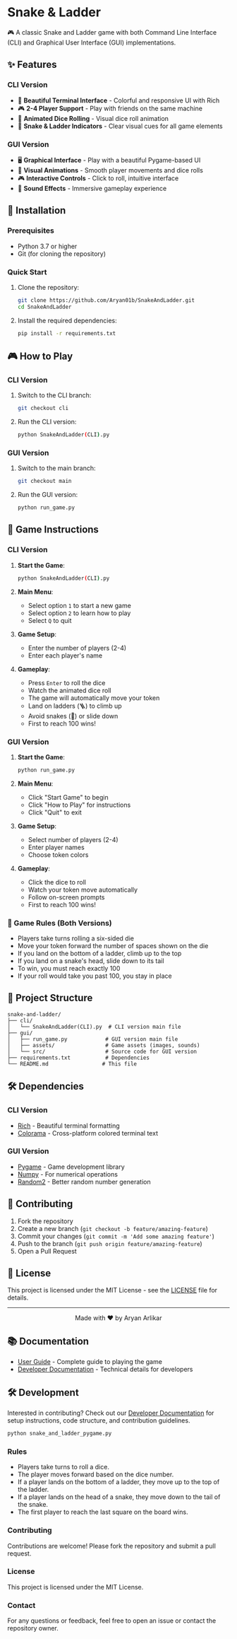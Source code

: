 # Snake & Ladder

🎮 A classic Snake and Ladder game with both Command Line Interface (CLI) and Graphical User Interface (GUI) implementations.

## ✨ Features

### CLI Version
- 🎨 **Beautiful Terminal Interface** - Colorful and responsive UI with Rich
- 🎮 **2-4 Player Support** - Play with friends on the same machine
- 🎲 **Animated Dice Rolling** - Visual dice roll animation
- 🐍 **Snake & Ladder Indicators** - Clear visual cues for all game elements

### GUI Version
- 🖥️ **Graphical Interface** - Play with a beautiful Pygame-based UI
- 🎨 **Visual Animations** - Smooth player movements and dice rolls
- 🎮 **Interactive Controls** - Click to roll, intuitive interface
- 🎵 **Sound Effects** - Immersive gameplay experience

## 🚀 Installation

### Prerequisites
- Python 3.7 or higher
- Git (for cloning the repository)

### Quick Start
1. Clone the repository:
   ```sh
   git clone https://github.com/Aryan01b/SnakeAndLadder.git
   cd SnakeAndLadder
   ```

2. Install the required dependencies:
   ```sh
   pip install -r requirements.txt
   ```

## 🎮 How to Play

### CLI Version
1. Switch to the CLI branch:
   ```sh
   git checkout cli
   ```

2. Run the CLI version:
   ```sh
   python SnakeAndLadder(CLI).py
   ```

### GUI Version
1. Switch to the main branch:
   ```sh
   git checkout main
   ```

2. Run the GUI version:
   ```sh
   python run_game.py
   ```

## 📖 Game Instructions

### CLI Version
1. **Start the Game**:
   ```sh
   python SnakeAndLadder(CLI).py
   ```

2. **Main Menu**:
   - Select option `1` to start a new game
   - Select option `2` to learn how to play
   - Select `Q` to quit

3. **Game Setup**:
   - Enter the number of players (2-4)
   - Enter each player's name

4. **Gameplay**:
   - Press `Enter` to roll the dice
   - Watch the animated dice roll
   - The game will automatically move your token
   - Land on ladders (🪜) to climb up
   - Avoid snakes (🐍) or slide down
   - First to reach 100 wins!

### GUI Version
1. **Start the Game**:
   ```sh
   python run_game.py
   ```

2. **Main Menu**:
   - Click "Start Game" to begin
   - Click "How to Play" for instructions
   - Click "Quit" to exit

3. **Game Setup**:
   - Select number of players (2-4)
   - Enter player names
   - Choose token colors

4. **Gameplay**:
   - Click the dice to roll
   - Watch your token move automatically
   - Follow on-screen prompts
   - First to reach 100 wins!

### 🎯 Game Rules (Both Versions)
- Players take turns rolling a six-sided die
- Move your token forward the number of spaces shown on the die
- If you land on the bottom of a ladder, climb up to the top
- If you land on a snake's head, slide down to its tail
- To win, you must reach exactly 100
- If your roll would take you past 100, you stay in place

## 📁 Project Structure

```
snake-and-ladder/
├── cli/
│   └── SnakeAndLadder(CLI).py  # CLI version main file
├── gui/
│   ├── run_game.py            # GUI version main file
│   ├── assets/                # Game assets (images, sounds)
│   └── src/                   # Source code for GUI version
├── requirements.txt           # Dependencies
└── README.md                 # This file
```

## 🛠 Dependencies

### CLI Version
- [Rich](https://github.com/Textualize/rich) - Beautiful terminal formatting
- [Colorama](https://pypi.org/project/colorama/) - Cross-platform colored terminal text

### GUI Version
- [Pygame](https://www.pygame.org/) - Game development library
- [Numpy](https://numpy.org/) - For numerical operations
- [Random2](https://pypi.org/project/random2/) - Better random number generation

## 🤝 Contributing

1. Fork the repository
2. Create a new branch (`git checkout -b feature/amazing-feature`)
3. Commit your changes (`git commit -m 'Add some amazing feature'`)
4. Push to the branch (`git push origin feature/amazing-feature`)
5. Open a Pull Request

## 📝 License

This project is licensed under the MIT License - see the [LICENSE](LICENSE) file for details.

---

<div align="center">
  Made with ❤️ by Aryan Arlikar
</div>

## 📚 Documentation

- [User Guide](docs/USER_GUIDE.md) - Complete guide to playing the game
- [Developer Documentation](docs/DEVELOPER.md) - Technical details for developers

## 🛠️ Development

Interested in contributing? Check out our [Developer Documentation](docs/DEVELOPER.md) for setup instructions, code structure, and contribution guidelines.
```sh
python snake_and_ladder_pygame.py
```

### Rules
- Players take turns to roll a dice.
- The player moves forward based on the dice number.
- If a player lands on the bottom of a ladder, they move up to the top of the ladder.
- If a player lands on the head of a snake, they move down to the tail of the snake.
- The first player to reach the last square on the board wins.

### Contributing
Contributions are welcome! Please fork the repository and submit a pull request.

### License
This project is licensed under the MIT License.

### Contact
For any questions or feedback, feel free to open an issue or contact the repository owner.
